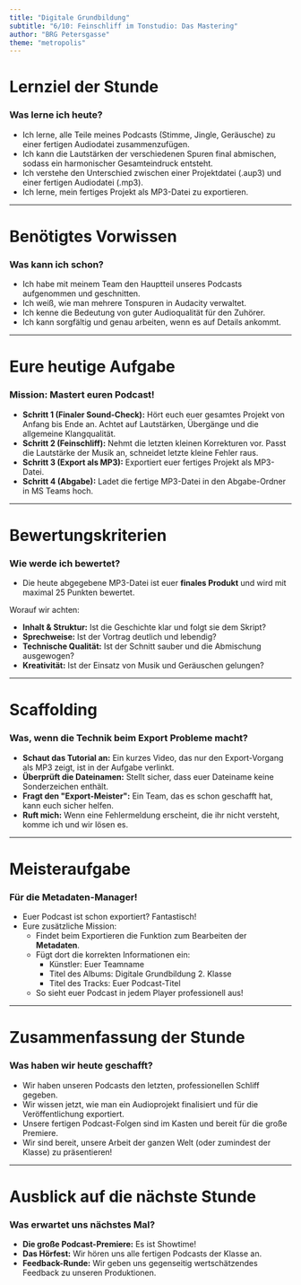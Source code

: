 ```yaml
---
title: "Digitale Grundbildung"
subtitle: "6/10: Feinschliff im Tonstudio: Das Mastering"
author: "BRG Petersgasse"
theme: "metropolis"
---
```


# Lernziel der Stunde

### Was lerne ich heute?

*   Ich lerne, alle Teile meines Podcasts (Stimme, Jingle, Geräusche) zu einer fertigen Audiodatei zusammenzufügen.
*   Ich kann die Lautstärken der verschiedenen Spuren final abmischen, sodass ein harmonischer Gesamteindruck entsteht.
*   Ich verstehe den Unterschied zwischen einer Projektdatei (.aup3) und einer fertigen Audiodatei (.mp3).
*   Ich lerne, mein fertiges Projekt als MP3-Datei zu exportieren.

---

# Benötigtes Vorwissen

### Was kann ich schon?

*   Ich habe mit meinem Team den Hauptteil unseres Podcasts aufgenommen und geschnitten.
*   Ich weiß, wie man mehrere Tonspuren in Audacity verwaltet.
*   Ich kenne die Bedeutung von guter Audioqualität für den Zuhörer.
*   Ich kann sorgfältig und genau arbeiten, wenn es auf Details ankommt.

---

# Eure heutige Aufgabe

### Mission: Mastert euren Podcast!

*   **Schritt 1 (Finaler Sound-Check):** Hört euch euer gesamtes Projekt von Anfang bis Ende an. Achtet auf Lautstärken, Übergänge und die allgemeine Klangqualität.
*   **Schritt 2 (Feinschliff):** Nehmt die letzten kleinen Korrekturen vor. Passt die Lautstärke der Musik an, schneidet letzte kleine Fehler raus.
*   **Schritt 3 (Export als MP3):** Exportiert euer fertiges Projekt als MP3-Datei.
*   **Schritt 4 (Abgabe):** Ladet die fertige MP3-Datei in den Abgabe-Ordner in MS Teams hoch.

---

# Bewertungskriterien

### Wie werde ich bewertet?

*   Die heute abgegebene MP3-Datei ist euer **finales Produkt** und wird mit maximal 25 Punkten bewertet.

Worauf wir achten:
*   **Inhalt & Struktur:** Ist die Geschichte klar und folgt sie dem Skript?
*   **Sprechweise:** Ist der Vortrag deutlich und lebendig?
*   **Technische Qualität:** Ist der Schnitt sauber und die Abmischung ausgewogen?
*   **Kreativität:** Ist der Einsatz von Musik und Geräuschen gelungen?

---

# Scaffolding

### Was, wenn die Technik beim Export Probleme macht?

*   **Schaut das Tutorial an:** Ein kurzes Video, das nur den Export-Vorgang als MP3 zeigt, ist in der Aufgabe verlinkt.
*   **Überprüft die Dateinamen:** Stellt sicher, dass euer Dateiname keine Sonderzeichen enthält.
*   **Fragt den "Export-Meister":** Ein Team, das es schon geschafft hat, kann euch sicher helfen.
*   **Ruft mich:** Wenn eine Fehlermeldung erscheint, die ihr nicht versteht, komme ich und wir lösen es.

---

# Meisteraufgabe

### Für die Metadaten-Manager!

*   Euer Podcast ist schon exportiert? Fantastisch!
*   Eure zusätzliche Mission:
    *   Findet beim Exportieren die Funktion zum Bearbeiten der **Metadaten**.
    *   Fügt dort die korrekten Informationen ein:
        *   Künstler: Euer Teamname
        *   Titel des Albums: Digitale Grundbildung 2. Klasse
        *   Titel des Tracks: Euer Podcast-Titel
    *   So sieht euer Podcast in jedem Player professionell aus!

---

# Zusammenfassung der Stunde

### Was haben wir heute geschafft?

*   Wir haben unseren Podcasts den letzten, professionellen Schliff gegeben.
*   Wir wissen jetzt, wie man ein Audioprojekt finalisiert und für die Veröffentlichung exportiert.
*   Unsere fertigen Podcast-Folgen sind im Kasten und bereit für die große Premiere.
*   Wir sind bereit, unsere Arbeit der ganzen Welt (oder zumindest der Klasse) zu präsentieren!

---

# Ausblick auf die nächste Stunde

### Was erwartet uns nächstes Mal?

*   **Die große Podcast-Premiere:** Es ist Showtime!
*   **Das Hörfest:** Wir hören uns alle fertigen Podcasts der Klasse an.
*   **Feedback-Runde:** Wir geben uns gegenseitig wertschätzendes Feedback zu unseren Produktionen.

